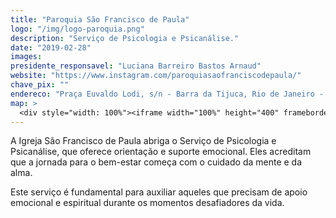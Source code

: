 ```yaml
---
title: "Paroquia São Francisco de Paula"
logo: "/img/logo-paroquia.png"
description: "Serviço de Psicologia e Psicanálise."
date: "2019-02-28"
images:
presidente_responsavel: "Luciana Barreiro Bastos Arnaud"
website: "https://www.instagram.com/paroquiasaofranciscodepaula/"
chave_pix: ""
endereco: "Praça Euvaldo Lodi, s/n - Barra da Tijuca, Rio de Janeiro - RJ, 22640-010"
map: >
  <div style="width: 100%"><iframe width="100%" height="400" frameborder="0" scrolling="no" marginheight="0" marginwidth="0" src="https://maps.google.com/maps?width=100%25&amp;height=400&amp;hl=en&amp;q=Par%C3%B3quia%20S%C3%A3o%20Francisco%20de%20Paula%20Pra%C3%A7a%20Euvaldo%20Lodi,%20s/n%20-%20Barra%20da%20Tijuca,%20Rio%20de%20Janeiro%20-%20RJ,%2022640-010+(Paroquia%20S%C3%A3o%20Francisco%20de%20Paula)&amp;t=&amp;z=15&amp;ie=UTF8&amp;iwloc=B&amp;output=embed"><a href="https://www.maps.ie/population/">Find Population on Map</a></iframe></div>
---
```


A Igreja São Francisco de Paula abriga o Serviço de Psicologia e Psicanálise, que oferece orientação e suporte emocional. Eles acreditam que a jornada para o bem-estar começa com o cuidado da mente e da alma. 

Este serviço é fundamental para auxiliar aqueles que precisam de apoio emocional e espiritual durante os momentos desafiadores da vida.
